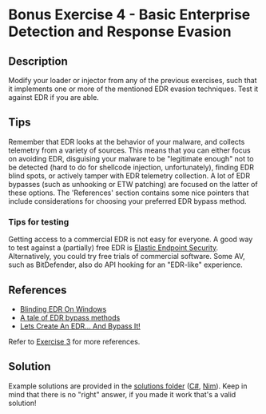 # Bonus Exercise 4 - Basic Enterprise Detection and Response Evasion

## Description

Modify your loader or injector from any of the previous exercises, such that it implements one or more of the mentioned EDR evasion techniques. Test it against EDR if you are able.

## Tips

Remember that EDR looks at the behavior of your malware, and collects telemetry from a variety of sources. This means that you can either focus on avoiding EDR, disguising your malware to be "legitimate enough" not to be detected (hard to do for shellcode injection, unfortunately), finding EDR blind spots, or actively tamper with EDR telemetry collection. A lot of EDR bypasses (such as unhooking or ETW patching) are focused on the latter of these options. The 'References' section contains some nice pointers that include considerations for choosing your preferred EDR bypass method.

### Tips for testing

Getting access to a commercial EDR is not easy for everyone. A good way to test against a (partially) free EDR is [Elastic Endpoint Security](https://www.elastic.co/security/endpoint-security/). Alternatively, you could try free trials of commercial software. Some AV, such as BitDefender, also do API hooking for an "EDR-like" experience.

## References

- [Blinding EDR On Windows](https://synzack.github.io/Blinding-EDR-On-Windows/)
- [A tale of EDR bypass methods](https://s3cur3th1ssh1t.github.io/A-tale-of-EDR-bypass-methods/)
- [Lets Create An EDR… And Bypass It!](https://ethicalchaos.dev/2020/05/27/lets-create-an-edr-and-bypass-it-part-1/)

Refer to [Exercise 3](../Exercise%203%20-%20Basic%20AV%20Evasion/) for more references.

## Solution

Example solutions are provided in the [solutions folder](solutions/) ([C#](solutions/csharp/), [Nim](solutions/nim/)). Keep in mind that there is no "right" answer, if you made it work that's a valid solution! 